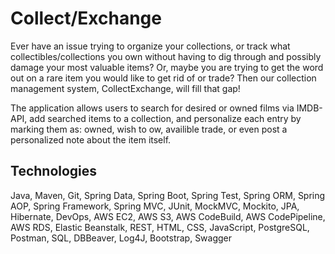 # Collect/Exchange

Ever have an issue trying to organize your collections, or track what collectibles/collections you own without having to dig through and possibly damage your most valuable items?  Or, maybe you are trying to get the word out on a rare item you would like to get rid of or trade? Then our collection management system, CollectExchange, will fill that gap! 

The application allows users to search for desired or owned films via IMDB-API, add searched items to a collection, and personalize each entry by marking them as: owned, wish to ow, availible trade, or even post a personalized note about the item itself.

## Technologies 

Java, Maven, Git, Spring Data, Spring Boot, Spring Test, Spring ORM, Spring AOP, Spring Framework, Spring MVC, JUnit, MockMVC, Mockito, JPA, Hibernate, DevOps, AWS EC2, AWS S3, AWS CodeBuild, AWS CodePipeline, AWS RDS, Elastic Beanstalk, REST, HTML, CSS, JavaScript, PostgreSQL, Postman, SQL, DBBeaver, Log4J, Bootstrap, Swagger
